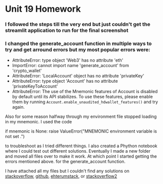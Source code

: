 # Unit 19 Homework

### I followed the steps till the very end but just couldn't get the streamlit application to run for the final screenshot

### I changed the generate_account function in multiple ways to try and get arround errors but my most popular errors were:

- AttributeError: type object 'Web3' has no attribute 'eth'
- ImportError: cannot import name 'generate_account' from 'crypto_wallet' 
- AttributeError: 'LocalAccount' object has no attribute 'privateKey'
- AttributeError: type object 'Account' has no attribute 'privateKeyToAccount'
- AttributeError: The use of the Mnemonic features of Account is disabled by default until its API stabilizes. To use these features, please enable them by running `Account.enable_unaudited_hdwallet_features()` and try again.


Also for some reason halfway through my environment file stopped loading in my mnemonic. I used the code 

if mnemonic is None:
        raise ValueError("MNEMONIC environment variable is not set .")
        
to troubleshoot as I tried different things. I also created a Phython notebook where I could test out different solutions. Eventually I  made a new folder and moved all files over to make it work. At which point I started getting the errors mentioned above. for the generate_account function. 


I have attached all my files but I couldn't find any solutions on 
[stackoverflow](https://stackoverflow.com/questions/71513953/python-web3-how-to-get-an-address-from-a-private-key), [github](https://github.com/ethereum/web3.py/issues/1889), [ehterumstack](https://ethereum.stackexchange.com/questions/117104/attributeerror-type-object-web3-has-no-attribute-eth), or [stackoverflow2](https://stackoverflow.com/questions/75834257/how-to-fix-attributeerror-web3-object-has-no-attribute-tochecksumaddress)